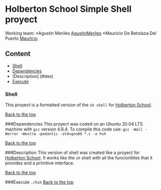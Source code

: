# Holberton School Simple Shell proyect

Working team:
*Agustin Meriles
[AgustinMeriles](https://github.com/AgustinMeriles)
*Mauricio De Betolaza Del Puerto
[Maurlcio](https://github.com/Maurlcio)

## Content
- [Shell](#shell)
- [Dependencies](#dep)
- [Description] (#des)
- [Execute](#Exe)

### Shell
This proyect is a formatted version of the ````sh shell```` for [Holberton School](https://holbertonschool.uy/).

[Back to the top](#Content)

###Dependencies
This proyect was coded on an Ubuntu 20.04 LTS machine with ````gcc```` version 4.8.4.
To compile this code use: ````gcc -Wall -Werror -Wextra -pedantic -std=gnu89 *.c -o hsh````

[Back to the top](#Content)

###Description
This version of shell was created like a proyect for [Holberton School](https://holbertonschool.uy/). It works like the ````sh```` shell with all the funcionlities that it provides and a primitive interface.

[Back to the top](#Content)

###Execute
````./hsh````
[Back to the top](#Content)
